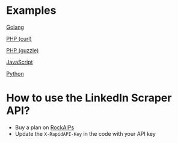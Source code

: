 # Examples

[Golang](https://github.com/RockApis/linkedin-scraper/blob/master/golang-linkedin-scraper.go)

[PHP (curl)](https://github.com/RockApis/linkedin-scraper/blob/master/php-curl-linkedin-scraper.php)

[PHP (guzzle)](https://github.com/RockApis/linkedin-scraper/blob/master/php-guzzle-linkedin-scraper.php)

[JavaScript](https://github.com/RockApis/linkedin-scraper/blob/master/javascript-linkedin-scraper.js)

[Python](https://github.com/RockApis/linkedin-scraper/blob/master/python-linkedin-scraper.py)

# How to use the LinkedIn Scraper API?
* Buy a plan on [RockAIPs](https://rapidapi.com/rockapis-rockapis-default/api/linkedin-api8/pricing)
* Update the `X-RapidAPI-Key` in the code with your API key

